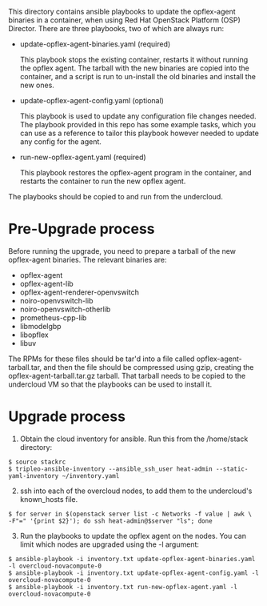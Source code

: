 This directory contains ansible playbooks to update the opflex-agent binaries
in a container, when using Red Hat OpenStack Platform (OSP) Director. There
are three playbooks, two of which are always run:
* update-opflex-agent-binaries.yaml (required)

  This playbook stops the existing container, restarts it without running
  the opflex agent. The tarball with the new binaries are copied into the
  container, and a script is run to un-install the old binaries and install
  the new ones.

* update-opflex-agent-config.yaml (optional)

  This playbook is used to update any configuration file changes needed. The
  playbook provided in this repo has some example tasks, which you can use
  as a reference to tailor this playbook however needed to update any config
  for the agent.

* run-new-opflex-agent.yaml (required)

  This playbook restores the opflex-agent program in the container, and
  restarts the container to run the new opflex agent.

The playbooks should be copied to and run from the undercloud.

# Pre-Upgrade process
Before running the upgrade, you need to prepare a tarball of the new opflex-agent
binaries. The relevant binaries are:
* opflex-agent
* opflex-agent-lib
* opflex-agent-renderer-openvswitch
* noiro-openvswitch-lib
* noiro-openvswitch-otherlib
* prometheus-cpp-lib
* libmodelgbp
* libopflex
* libuv

The RPMs for these files should be tar'd into a file called opflex-agent-tarball.tar, and then
the file should be compressed using gzip, creating the opflex-agent-tarball.tar.gz tarball. That
tarball needs to be copied to the undercloud VM so that the playbooks can be used to install it.

# Upgrade process
1. Obtain the cloud inventory for ansible. Run this from the /home/stack directory:

<pre><code>$ source stackrc
$ tripleo-ansible-inventory --ansible_ssh_user heat-admin --static-yaml-inventory ~/inventory.yaml
</code></pre>

2. ssh into each of the overcloud nodes, to add them to the undercloud's known_hosts file.

<pre><code>$ for server in $(openstack server list -c Networks -f value | awk \
-F"=" '{print $2}'); do ssh heat-admin@$server "ls"; done
</code></pre>

3. Run the playbooks to update the opflex agent on the nodes. You can limit which nodes
   are upgraded using the -l argument:

<pre><code>$ ansible-playbook -i inventory.txt update-opflex-agent-binaries.yaml -l overcloud-novacompute-0
$ ansible-playbook -i inventory.txt update-opflex-agent-config.yaml -l overcloud-novacompute-0
$ ansible-playbook -i inventory.txt run-new-opflex-agent.yaml -l overcloud-novacompute-0
</code></pre>

